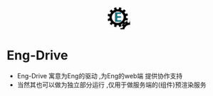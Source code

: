 <div align=center><img width="50" height="50" src="https://github.com/343830384/Eng/blob/master/img/80.png"/></div>

# Eng-Drive

* Eng-Drive 寓意为Eng的驱动 ,为Eng的web端 提供协作支持
* 当然其也可以做为独立部分运行 ,仅用于做服务端的(组件)预渲染服务
